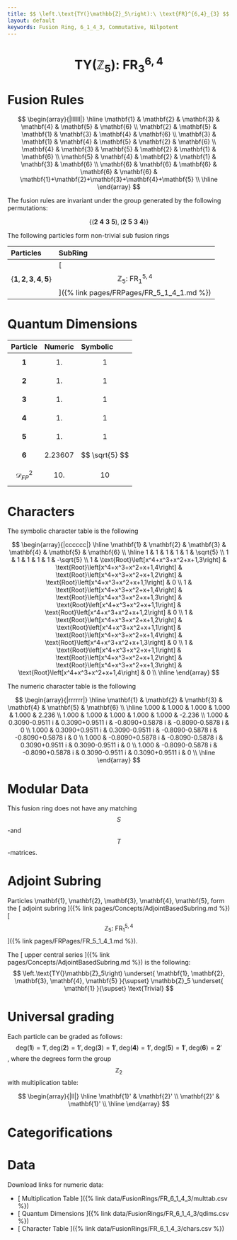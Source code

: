 ```yaml
---
title: $$ \left.\text{TY(}\mathbb{Z}_5\right):\ \text{FR}^{6,4}_{3} $$
layout: default
keywords: Fusion Ring, 6_1_4_3, Commutative, Nilpotent
---
```

# $$ \left.\text{TY(}\mathbb{Z}_5\right):\ \text{FR}^{6,4}_{3} $$


# Fusion Rules

$$
\begin{array}{|llllll|}
\hline
 \mathbf{1} & \mathbf{2} & \mathbf{3} & \mathbf{4} & \mathbf{5} & \mathbf{6} \\
 \mathbf{2} & \mathbf{5} & \mathbf{1} & \mathbf{3} & \mathbf{4} & \mathbf{6} \\
 \mathbf{3} & \mathbf{1} & \mathbf{4} & \mathbf{5} & \mathbf{2} & \mathbf{6} \\
 \mathbf{4} & \mathbf{3} & \mathbf{5} & \mathbf{2} & \mathbf{1} & \mathbf{6} \\
 \mathbf{5} & \mathbf{4} & \mathbf{2} & \mathbf{1} & \mathbf{3} & \mathbf{6} \\
 \mathbf{6} & \mathbf{6} & \mathbf{6} & \mathbf{6} & \mathbf{6} & \mathbf{1}+\mathbf{2}+\mathbf{3}+\mathbf{4}+\mathbf{5} \\
\hline
\end{array}
$$


The fusion rules are invariant under the group generated by the following permutations:

$$ \{(\mathbf{2} \  \mathbf{4} \  \mathbf{3} \  \mathbf{5}), (\mathbf{2} \  \mathbf{5} \  \mathbf{3} \  \mathbf{4})\} $$


The following particles form non-trivial sub fusion rings

| Particles | SubRing |
| :------ | :------ |
| $$ \{\mathbf{1},\mathbf{2},\mathbf{3},\mathbf{4},\mathbf{5}\} $$ | [ $$ \mathbb{Z}_5:\ \text{FR}^{5,4}_{1} $$ ]({% link pages/FRPages/FR_5_1_4_1.md %}) |

# Quantum Dimensions

| Particle | Numeric | Symbolic |
| :------ | :------ | :------ |
| $$ \mathbf{1} $$ | $$ 1. $$ | $$ 1 $$ |
| $$ \mathbf{2} $$ | $$ 1. $$ | $$ 1 $$ |
| $$ \mathbf{3} $$ | $$ 1. $$ | $$ 1 $$ |
| $$ \mathbf{4} $$ | $$ 1. $$ | $$ 1 $$ |
| $$ \mathbf{5} $$ | $$ 1. $$ | $$ 1 $$ |
| $$ \mathbf{6} $$ | $$ 2.23607 $$ | $$ \sqrt{5} $$ |
| $$ \mathcal{D}_{FP}^2 $$ | $$ 10. $$ | $$ 10 $$ |

# Characters

The symbolic character table is the following

$$
\begin{array}{|cccccc|}
\hline
 \mathbf{1} & \mathbf{2} & \mathbf{3} & \mathbf{4} & \mathbf{5} & \mathbf{6} \\
\hline
 1 & 1 & 1 & 1 & 1 & \sqrt{5} \\
 1 & 1 & 1 & 1 & 1 & -\sqrt{5} \\
 1 & \text{Root}\left[x^4+x^3+x^2+x+1,3\right] & \text{Root}\left[x^4+x^3+x^2+x+1,4\right] & \text{Root}\left[x^4+x^3+x^2+x+1,2\right] & \text{Root}\left[x^4+x^3+x^2+x+1,1\right] & 0 \\
 1 & \text{Root}\left[x^4+x^3+x^2+x+1,4\right] & \text{Root}\left[x^4+x^3+x^2+x+1,3\right] & \text{Root}\left[x^4+x^3+x^2+x+1,1\right] & \text{Root}\left[x^4+x^3+x^2+x+1,2\right] & 0 \\
 1 & \text{Root}\left[x^4+x^3+x^2+x+1,2\right] & \text{Root}\left[x^4+x^3+x^2+x+1,1\right] & \text{Root}\left[x^4+x^3+x^2+x+1,4\right] & \text{Root}\left[x^4+x^3+x^2+x+1,3\right] & 0 \\
 1 & \text{Root}\left[x^4+x^3+x^2+x+1,1\right] & \text{Root}\left[x^4+x^3+x^2+x+1,2\right] & \text{Root}\left[x^4+x^3+x^2+x+1,3\right] & \text{Root}\left[x^4+x^3+x^2+x+1,4\right] & 0 \\
\hline
\end{array}
$$

The numeric character table is the following

$$
\begin{array}{|rrrrrr|}
\hline
 \mathbf{1} & \mathbf{2} & \mathbf{3} & \mathbf{4} & \mathbf{5} & \mathbf{6} \\
\hline
 1.000 & 1.000 & 1.000 & 1.000 & 1.000 & 2.236 \\
 1.000 & 1.000 & 1.000 & 1.000 & 1.000 & -2.236 \\
 1.000 & 0.3090-0.9511 i & 0.3090+0.9511 i & -0.8090+0.5878 i & -0.8090-0.5878 i & 0 \\
 1.000 & 0.3090+0.9511 i & 0.3090-0.9511 i & -0.8090-0.5878 i & -0.8090+0.5878 i & 0 \\
 1.000 & -0.8090+0.5878 i & -0.8090-0.5878 i & 0.3090+0.9511 i & 0.3090-0.9511 i & 0 \\
 1.000 & -0.8090-0.5878 i & -0.8090+0.5878 i & 0.3090-0.9511 i & 0.3090+0.9511 i & 0 \\
\hline
\end{array}
$$

# Modular Data

This fusion ring does not have any matching $$ S $$-and $$ T $$-matrices.

# Adjoint Subring

Particles \mathbf{1}, \mathbf{2}, \mathbf{3}, \mathbf{4}, \mathbf{5}, form the [ adjoint subring ]({% link pages/Concepts/AdjointBasedSubring.md %})[ $$ \mathbb{Z}_5:\ \text{FR}^{5,4}_{1} $$ ]({% link pages/FRPages/FR_5_1_4_1.md %}).

The [ upper central series ]({% link pages/Concepts/AdjointBasedSubring.md %}) is the following:
$$ \left.\text{TY(}\mathbb{Z}_5\right) \underset{ \mathbf{1}, \mathbf{2}, \mathbf{3}, \mathbf{4}, \mathbf{5} }{\supset}  \mathbb{Z}_5 \underset{ \mathbf{1} }{\supset}  \text{Trivial} $$

# Universal grading

Each particle can be graded as follows: $$ \text{deg}(\mathbf{1}) = \mathbf{1}', \text{deg}(\mathbf{2}) = \mathbf{1}', \text{deg}(\mathbf{3}) = \mathbf{1}', \text{deg}(\mathbf{4}) = \mathbf{1}', \text{deg}(\mathbf{5}) = \mathbf{1}', \text{deg}(\mathbf{6}) = \mathbf{2}' $$, where the degrees form the group $$ \mathbb{Z}_2 $$ with multiplication table:

$$
\begin{array}{|ll|}
\hline
 \mathbf{1}' & \mathbf{2}' \\
 \mathbf{2}' & \mathbf{1}' \\
\hline
\end{array}
$$

# Categorifications



# Data

Download links for numeric data:

* [ Multiplication Table ]({% link data/FusionRings/FR_6_1_4_3/multtab.csv %})
* [ Quantum Dimensions ]({% link data/FusionRings/FR_6_1_4_3/qdims.csv %})
* [ Character Table ]({% link data/FusionRings/FR_6_1_4_3/chars.csv %})